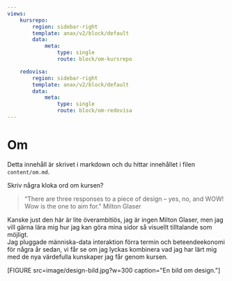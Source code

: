 ```yaml
---
views:
    kursrepo:
        region: sidebar-right
        template: anax/v2/block/default
        data:
            meta:
                type: single
                route: block/om-kursrepo

    redovisa:
        region: sidebar-right
        template: anax/v2/block/default
        data:
            meta:
                type: single
                route: block/om-redovisa
---
```

Om
=========================

Detta innehåll är skrivet i markdown och du hittar innehållet i filen `content/om.md`.

Skriv några kloka ord om kursen?

>“There are three responses to a piece of design – yes, no, and WOW! Wow is the one to aim for."
>  Milton Glaser

Kanske just den här är lite överambitiös, jag är ingen Milton Glaser, men jag vill gärna lära mig
hur jag kan göra mina sidor så visuellt tilltalande som möjligt.  
Jag pluggade människa-data interaktion förra termin och beteendeekonomi för några år sedan,
vi får se om jag lyckas kombinera vad jag har lärt mig med de nya värdefulla kunskaper jag får
genom kursen.

[FIGURE src=image/design-bild.jpg?w=300 caption="En bild om design."]
